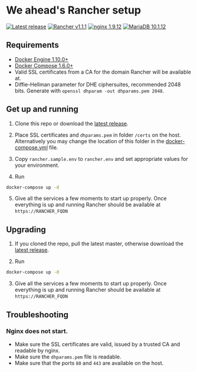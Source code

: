 # We ahead's Rancher setup

[![Latest release](https://img.shields.io/badge/latest-v2.1.0-green.svg)](https://github.com/weahead/rancher-server/releases/tag/v2.1.0)
[![Rancher v1.1.1](https://img.shields.io/badge/rancher-v1.1.1-green.svg)](https://github.com/rancher/rancher/releases/tag/v1.1.1)
[![nginx 1.9.12](https://img.shields.io/badge/nginx-1.9.12-green.svg)]()
[![MariaDB 10.1.12](https://img.shields.io/badge/mariadb-10.1.12-green.svg)]()


## Requirements

- [Docker Engine 1.10.0+](https://www.docker.com/products/docker-engine)
- [Docker Compose 1.6.0+](https://www.docker.com/products/docker-compose)
- Valid SSL certificates from a CA for the domain Rancher will be available at.
- Diffie-Hellman parameter for DHE ciphersuites, recommended 2048 bits. Generate
  with `openssl dhparam -out dhparams.pem 2048`.


## Get up and running

1. Clone this repo or download the [latest release](https://github.com/weahead/rancher-server/releases/latest).

2. Place SSL certificates and `dhparams.pem` in folder `/certs` on the host.
   Alternatively you may change the location of this folder in the
   [docker-compose.yml](docker-compose.yml) file.

3. Copy `rancher.sample.env` to `rancher.env` and set appropriate values for
   your environment.

4. Run

```sh
docker-compose up -d
```

5. Give all the services a few moments to start up properly. Once everything is
   up and running Rancher should be available at `https://RANCHER_FQDN`


## Upgrading

1. If you cloned the repo, pull the latest master, otherwise download the
   [latest release](https://github.com/weahead/rancher-server/releases/latest).

2. Run

```sh
docker-compose up -d
```

3. Give all the services a few moments to start up properly. Once everything is
   up and running Rancher should be available at `https://RANCHER_FQDN`


## Troubleshooting

### Nginx does not start.

- Make sure the SSL certificates are valid, issued by a trusted CA and readable
  by nginx.
- Make sure the `dhparams.pem` file is readable.
- Make sure that the ports `80` and `443` are available on the host.
